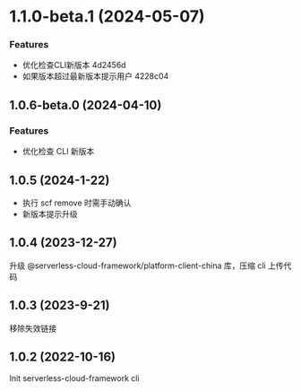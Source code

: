 # 1.1.0-beta.1 (2024-05-07)


### Features

* 优化检查CLI新版本 4d2456d
* 如果版本超过最新版本提示用户 4228c04

## 1.0.6-beta.0 (2024-04-10)

### Features

- 优化检查 CLI 新版本

## 1.0.5 (2024-1-22)

- 执行 scf remove 时需手动确认
- 新版本提示升级

## 1.0.4 (2023-12-27)

升级 @serverless-cloud-framework/platform-client-china 库，压缩 cli 上传代码

## 1.0.3 (2023-9-21)

移除失效链接

## 1.0.2 (2022-10-16)

Init serverless-cloud-framework cli
